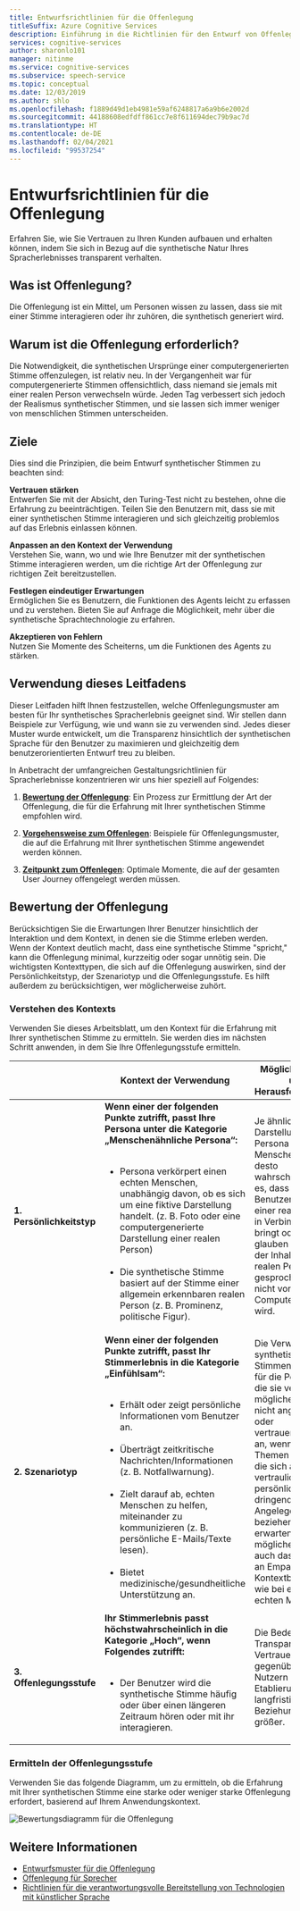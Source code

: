 ```yaml
---
title: Entwurfsrichtlinien für die Offenlegung
titleSuffix: Azure Cognitive Services
description: Einführung in die Richtlinien für den Entwurf von Offenlegungen und die Bewertung der Offenlegungsstufe.
services: cognitive-services
author: sharonlo101
manager: nitinme
ms.service: cognitive-services
ms.subservice: speech-service
ms.topic: conceptual
ms.date: 12/03/2019
ms.author: shlo
ms.openlocfilehash: f1889d49d1eb4981e59af6248817a6a9b6e2002d
ms.sourcegitcommit: 44188608edfdff861cc7e8f611694dec79b9ac7d
ms.translationtype: HT
ms.contentlocale: de-DE
ms.lasthandoff: 02/04/2021
ms.locfileid: "99537254"
---
```

# <a name="disclosure-design-guidelines"></a>Entwurfsrichtlinien für die Offenlegung
Erfahren Sie, wie Sie Vertrauen zu Ihren Kunden aufbauen und erhalten können, indem Sie sich in Bezug auf die synthetische Natur Ihres Spracherlebnisses transparent verhalten.

## <a name="what-is-disclosure"></a>Was ist Offenlegung?

Die Offenlegung ist ein Mittel, um Personen wissen zu lassen, dass sie mit einer Stimme interagieren oder ihr zuhören, die synthetisch generiert wird.

## <a name="why-is-disclosure-necessary"></a>Warum ist die Offenlegung erforderlich?

Die Notwendigkeit, die synthetischen Ursprünge einer computergenerierten Stimme offenzulegen, ist relativ neu. In der Vergangenheit war für computergenerierte Stimmen offensichtlich, dass niemand sie jemals mit einer realen Person verwechseln würde. Jeden Tag verbessert sich jedoch der Realismus synthetischer Stimmen, und sie lassen sich immer weniger von menschlichen Stimmen unterscheiden.

## <a name="goals"></a>Ziele
Dies sind die Prinzipien, die beim Entwurf synthetischer Stimmen zu beachten sind:

**Vertrauen stärken**
<br>Entwerfen Sie mit der Absicht, den Turing-Test nicht zu bestehen, ohne die Erfahrung zu beeinträchtigen. Teilen Sie den Benutzern mit, dass sie mit einer synthetischen Stimme interagieren und sich gleichzeitig problemlos auf das Erlebnis einlassen können.

**Anpassen an den Kontext der Verwendung**
<br>Verstehen Sie, wann, wo und wie Ihre Benutzer mit der synthetischen Stimme interagieren werden, um die richtige Art der Offenlegung zur richtigen Zeit bereitzustellen.

**Festlegen eindeutiger Erwartungen**
<br>Ermöglichen Sie es Benutzern, die Funktionen des Agents leicht zu erfassen und zu verstehen. Bieten Sie auf Anfrage die Möglichkeit, mehr über die synthetische Sprachtechnologie zu erfahren.

**Akzeptieren von Fehlern**
<br>Nutzen Sie Momente des Scheiterns, um die Funktionen des Agents zu stärken.

## <a name="how-to-use-this-guide"></a>Verwendung dieses Leitfadens

Dieser Leitfaden hilft Ihnen festzustellen, welche Offenlegungsmuster am besten für Ihr synthetisches Spracherlebnis geeignet sind. Wir stellen dann Beispiele zur Verfügung, wie und wann sie zu verwenden sind. Jedes dieser Muster wurde entwickelt, um die Transparenz hinsichtlich der synthetischen Sprache für den Benutzer zu maximieren und gleichzeitig dem benutzerorientierten Entwurf treu zu bleiben.

In Anbetracht der umfangreichen Gestaltungsrichtlinien für Spracherlebnisse konzentrieren wir uns hier speziell auf Folgendes:

1. [**Bewertung der Offenlegung**](#disclosure-assessment): Ein Prozess zur Ermittlung der Art der Offenlegung, die für die Erfahrung mit Ihrer synthetischen Stimme empfohlen wird.

2. [**Vorgehensweise zum Offenlegen**](concepts-disclosure-patterns.md): Beispiele für Offenlegungsmuster, die auf die Erfahrung mit Ihrer synthetischen Stimme angewendet werden können.

3. [**Zeitpunkt zum Offenlegen**](concepts-disclosure-patterns.md#when-to-disclose): Optimale Momente, die auf der gesamten User Journey offengelegt werden müssen.

## <a name="disclosure-assessment"></a>Bewertung der Offenlegung
Berücksichtigen Sie die Erwartungen Ihrer Benutzer hinsichtlich der Interaktion und dem Kontext, in denen sie die Stimme erleben werden. Wenn der Kontext deutlich macht, dass eine synthetische Stimme &quot;spricht,&quot; kann die Offenlegung minimal, kurzzeitig oder sogar unnötig sein. Die wichtigsten Kontexttypen, die sich auf die Offenlegung auswirken, sind der Persönlichkeitstyp, der Szenariotyp und die Offenlegungsstufe. Es hilft außerdem zu berücksichtigen, wer möglicherweise zuhört.

### <a name="understand-context"></a>Verstehen des Kontexts

Verwenden Sie dieses Arbeitsblatt, um den Kontext für die Erfahrung mit Ihrer synthetischen Stimme zu ermitteln. Sie werden dies im nächsten Schritt anwenden, in dem Sie Ihre Offenlegungsstufe ermitteln.

|                                    | Kontext der Verwendung                                                                                                                                                                                                                                                                                                                                                       | Mögliche Risiken und Herausforderungen                                                                                                                                                                                                                                                                                                                                                                       |
|------------------------------------|-----------------------------------------------------------------------------------------------------------------------------------------------------------------------------------------------------------------------------------------------------------------------------------------------------------------------------------------------------------------------|-----------------------------------------------------------------------------------------------------------------------------------------------------------------------------------------------------------------------------------------------------------------------------------------------------------------------------------------------------------------------------------------------------|
| **1. Persönlichkeitstyp**               | **Wenn einer der folgenden Punkte zutrifft, passt Ihre Persona unter die Kategorie „Menschenähnliche Persona“:**<br><br><ul><li> Persona verkörpert einen echten Menschen, unabhängig davon, ob es sich um eine fiktive Darstellung handelt. (z. B. Foto oder eine computergenerierte Darstellung einer realen Person)<br><br><li> Die synthetische Stimme basiert auf der Stimme einer allgemein erkennbaren realen Person (z. B. Prominenz, politische Figur). | Je ähnlicher die Darstellungen Ihrer Persona einem Menschen sind, desto wahrscheinlicher ist es, dass ein Benutzer sie mit einer realen Person in Verbindung bringt oder sie glauben lässt, dass der Inhalt von einer realen Person gesprochen und nicht von einem Computer generiert wird. </ul>                                                                                                                                                                      |
| **2. Szenariotyp**            | **Wenn einer der folgenden Punkte zutrifft, passt Ihr Stimmerlebnis in die Kategorie „Einfühlsam“:**<br><br><ul><li> Erhält oder zeigt persönliche Informationen vom Benutzer an. <br><br> <li> Überträgt zeitkritische Nachrichten/Informationen (z. B. Notfallwarnung).<br><br><li> Zielt darauf ab, echten Menschen zu helfen, miteinander zu kommunizieren (z. B. persönliche E-Mails/Texte lesen).<br><br> <li> Bietet medizinische/gesundheitliche Unterstützung an. </ul>            | Die Verwendung synthetischer Stimmen fühlt sich für die Personen, die sie verwenden, möglicherweise nicht angemessen oder vertrauenswürdig an, wenn es sich um Themen handelt, die sich auf vertrauliche, persönliche oder dringende Angelegenheiten beziehen. Sie erwarten möglicherweise auch dasselbe Maß an Empathie und Kontextbezogenheit wie bei einem echten Menschen. |
| **3. Offenlegungsstufe** |**Ihr Stimmerlebnis passt höchstwahrscheinlich in die Kategorie „Hoch“, wenn Folgendes zutrifft:** <br><br><ul><li>Der Benutzer wird die synthetische Stimme häufig oder über einen längeren Zeitraum hören oder mit ihr interagieren. </ul>                                                                                                                                                                             | Die Bedeutung von Transparenz und Vertrauensbildung gegenüber den Nutzern ist bei der Etablierung langfristiger Beziehungen noch größer.                                                                                                                                                                                                                                                                      |

### <a name="determine-disclosure-level"></a>Ermitteln der Offenlegungsstufe

Verwenden Sie das folgende Diagramm, um zu ermitteln, ob die Erfahrung mit Ihrer synthetischen Stimme eine starke oder weniger starke Offenlegung erfordert, basierend auf Ihrem Anwendungskontext.

  ![Bewertungsdiagramm für die Offenlegung](media/responsible-ai/disclosure-guidelines/flowchart.png)

## <a name="see-also"></a>Weitere Informationen

* [Entwurfsmuster für die Offenlegung](concepts-disclosure-patterns.md)
* [Offenlegung für Sprecher](https://docs.microsoft.com/legal/cognitive-services/speech-service/disclosure-voice-talent?context=/azure/cognitive-services/speech-service/context/context)
* [Richtlinien für die verantwortungsvolle Bereitstellung von Technologien mit künstlicher Sprache](concepts-guidelines-responsible-deployment-synthetic.md)